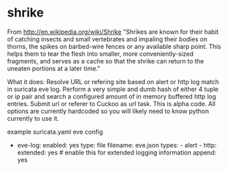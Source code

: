 shrike
======
From http://en.wikipedia.org/wiki/Shrike
"Shrikes are known for their habit of catching insects and small vertebrates and impaling their bodies on thorns, the spikes on barbed-wire fences or any available sharp point. This helps them to tear the flesh into smaller, more conveniently-sized fragments, and serves as a cache so that the shrike can return to the uneaten portions at a later time."

What it does:
Resolve URL or refering site based on alert or http log match in suricata eve log. Perform a very simple and dumb hash of either 4 tuple or ip pair and search a configured amount of in memory buffered http log entries. Submit url or referer to Cuckoo as url task. This is alpha code. All options are currently hardcoded so you will likely need to know python currently to use it.

example suricata.yaml eve config 
  - eve-log:
      enabled: yes
      type: file
      filename: eve.json
      types:
        - alert
        - http:
            extended: yes     # enable this for extended logging information
      append: yes

